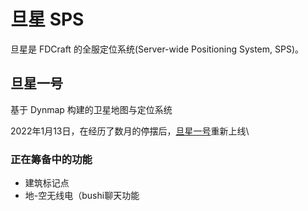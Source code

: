 # 旦星 SPS

旦星是 FDCraft 的全服定位系统(Server-wide Positioning System, SPS)。

## 旦星一号

基于 Dynmap 构建的卫星地图与定位系统

2022年1月13日，在经历了数月的停摆后，[旦星一号](http://map.fdc.jingyijun.xyz/)重新上线\

### 正在筹备中的功能
- 建筑标记点
- 地-空无线电（bushi聊天功能